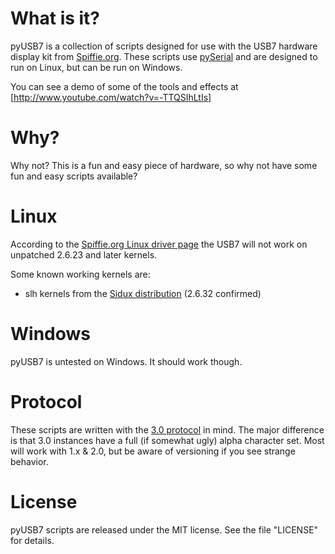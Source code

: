 What is it?
===========
pyUSB7 is a collection of scripts designed for use with the USB7 hardware display kit from [Spiffie.org][1].  These scripts use [pySerial][2] and are designed to run on Linux, but can be run on Windows.

You can see a demo of some of the tools and effects at [http://www.youtube.com/watch?v=-TTQSIhLtIs]

Why?
====
Why not? This is a fun and easy piece of hardware, so why not have some fun and easy scripts available?

Linux
=====
According to the [Spiffie.org Linux driver page][4] the USB7 will not work on unpatched 2.6.23 and later kernels.

Some known working kernels are:

* slh kernels from the [Sidux distribution][5] (2.6.32 confirmed)

Windows
=======
pyUSB7 is untested on Windows. It should work though.

Protocol
========
These scripts are written with the [3.0 protocol][3] in mind. The major difference is that 3.0 instances have a full (if somewhat ugly) alpha character set.  Most will work with 1.x & 2.0, but be aware of versioning if you see strange behavior.

License
=======
pyUSB7 scripts are released under the MIT license. See the file "LICENSE" for details.

[1]: http://spiffie.org/kits/usb7/ "Spiffie.org"
[2]: http://pyserial.sourceforge.net/ "pySerial"
[3]: http://spiffie.org/kits/usb7/protocol_3.shtml "3.0 Protocol"
[4]: http://spiffie.org/kits/usb7/driver_linux.shtml "Linux Driver"
[5]: http://sidux.com "Sidux"
